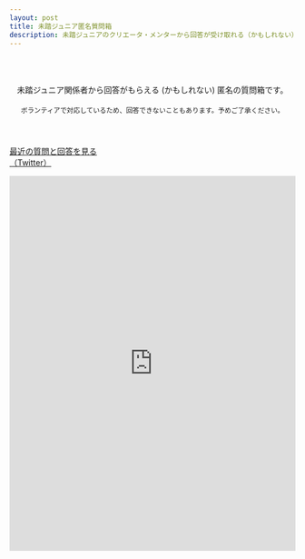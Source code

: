 ```yaml
---
layout: post
title: 未踏ジュニア匿名質問箱
description: 未踏ジュニアのクリエータ・メンターから回答が受け取れる（かもしれない）匿名の質問フォームです。ボランティアでの対応となり、回答の保証はありません。予めご了承ください。
---
```


<style>
.iframe-form{
  margin: auto;
  display: block;
  height: 660px;
}
 
@media screen and (max-width: 600px){
  .iframe-form{
    height: 830px;
    width:  120%;
    margin-left: -30px;
  }
}
</style>

<p style="text-align:center; padding: 50px 0px 40px;">
  未踏ジュニア関係者から回答がもらえる (かもしれない) 匿名の質問箱です。<br>
  <br>
  <small>ボランティアで対応しているため、回答できないこともあります。予めご了承ください。</small><br>

  <a href="https://twitter.com/search?q=未踏ジュニア質問箱%20OR%20%23未踏ジュニア質問箱&src=typed_query&f=live" class="button" target="_blank">最近の質問と回答を見る<br>（Twitter）</a>
  <!--<a href="https://helpfeel.com/mitoujr/" class="button" target="_blank" rel='noopener'>よくある質問と回答を見る<br>（Helpfeel）</a>-->
</p>

<iframe src="https://docs.google.com/forms/d/e/1FAIpQLSdIRkBQEOh7OUjlvPD7IZDDVwPlms2rcXBPSpib0w25WRLWnQ/viewform?embedded=true" width="100%" class="iframe-form" frameborder="0" marginheight="0" marginwidth="0">Loading…</iframe>
